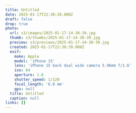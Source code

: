 ```yaml
---
title: Untitled
date: 2025-01-17T22:30:39.000Z
draft: false
drop: true
photo:
  url: s3/images/2025-01-17-14-30-39.jpg
  thumb: s3/thumbs/2025-01-17-14-30-39.jpg
  preview: s3/previews/2025-01-17-14-30-39.jpg
  created: 2025-01-17T22:30:39.000Z
  exif:
    make: Apple
    model: 'iPhone 15'
    lens: 'iPhone 15 back dual wide camera 5.96mm f/1.6'
    iso: 64
    aperture: 1.6
    shutter_speed: 1/120
    focal_length: '6.0 mm'
    gps: null
  title: Untitled
  caption: null
links: []
---
```

